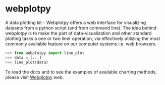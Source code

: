 webplotpy
=========
A data plotting kit - Webplotpy offers a web interface for visualizing datasets from a python script (and from command line). The idea behind webplotpy is to make the part of data-visualization and other standard plotting tasks a one or two liner operation, via effectively utilizing the most commonly available feature on our computer systems i.e. web browsers.
```python
>>> from webplotpy import line_plot
>>> data = [...]
>>> line_plot(data)
```
To read the docs and to see the examples of available charting methods, please visit [Webplotpy](http://saif778.pythonanywhere.com/webplotpy/) web.
